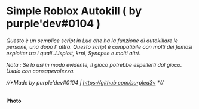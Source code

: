 <html>
<h1 text-align="center">Simple Roblox Autokill ( by purple'dev#0104 )</h1>
<h6 text-align="center">Questo è un semplice script in Lua che ha la funzione di autokillare le persone, una dopo l' altra.
Questo script è compatibile con molti dei famosi exploiter tra i quali JJsploit, krnl, Synapse e molti altri.

Nota : Se lo usi in modo evidente, il gioco potrebbe espellerti dal gioco. Usalo con consapevolezza.

//*Made by purple'dev#0104 | https://github.com/purpled3v *//</h6>


<h4 text-align="center">Photo</h4>
  <div text-align="center">
<img url="https://user-images.githubusercontent.com/111908683/189500282-1459dfff-cd25-4ffd-bd73-6065811150d7.png"></img>
  <img url="https://user-images.githubusercontent.com/111908683/189500339-20f8d239-f6ea-40c3-aaa7-e670eb1456d2.png"></im</img>
  <img url="https://user-images.githubusercontent.com/111908683/189500370-e6ccd18b-0076-4d5a-8391-a10a13349ee2.png"></img>

</html>



